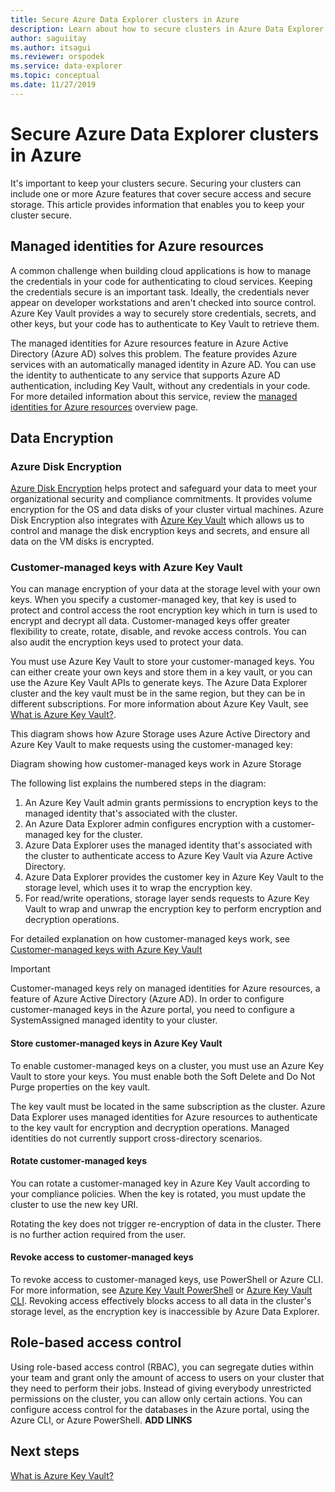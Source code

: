 ```yaml
---
title: Secure Azure Data Explorer clusters in Azure
description: Learn about how to secure clusters in Azure Data Explorer.
author: saguiitay
ms.author: itsagui
ms.reviewer: orspodek
ms.service: data-explorer
ms.topic: conceptual
ms.date: 11/27/2019
---
```


# Secure Azure Data Explorer clusters in Azure

It's important to keep your clusters secure. Securing your clusters can include one or more Azure features that cover secure access and secure storage. This article provides information that enables you to keep your cluster secure.

## Managed identities for Azure resources

A common challenge when building cloud applications is how to manage the credentials in your code for authenticating to cloud services. Keeping the credentials secure is an important task. Ideally, the credentials never appear on developer workstations and aren't checked into source control. Azure Key Vault provides a way to securely store credentials, secrets, and other keys, but your code has to authenticate to Key Vault to retrieve them.

The managed identities for Azure resources feature in Azure Active Directory (Azure AD) solves this problem. The feature provides Azure services with an automatically managed identity in Azure AD. You can use the identity to authenticate to any service that supports Azure AD authentication, including Key Vault, without any credentials in your code. For more detailed information about this service, review the [managed identities for Azure resources](../active-directory/managed-identities-azure-resources/overview.md) overview page.

## Data Encryption

### Azure Disk Encryption

[Azure Disk Encryption](/azure/security/azure-security-disk-encryption-overview) helps protect and safeguard your data to meet your organizational security and compliance commitments. It provides volume encryption for the OS and data disks of your cluster virtual machines. Azure Disk Encryption also integrates with [Azure Key Vault](/azure/key-vault/) which allows us to control and manage the disk encryption keys and secrets, and ensure all data on the VM disks is encrypted. 

### Customer-managed keys with Azure Key Vault

You can manage encryption of your data at the storage level with your own keys. When you specify a customer-managed key, that key is used to protect and control access the root encryption key which in turn is used to encrypt and decrypt all data. Customer-managed keys offer greater flexibility to create, rotate, disable, and revoke access controls. You can also audit the encryption keys used to protect your data.

You must use Azure Key Vault to store your customer-managed keys. You can either create your own keys and store them in a key vault, or you can use the Azure Key Vault APIs to generate keys. The Azure Data Explorer cluster and the key vault must be in the same region, but they can be in different subscriptions. For more information about Azure Key Vault, see [What is Azure Key Vault?](../key-vault/key-vault-overview.md).

This diagram shows how Azure Storage uses Azure Active Directory and Azure Key Vault to make requests using the customer-managed key:

Diagram showing how customer-managed keys work in Azure Storage

The following list explains the numbered steps in the diagram:

 1. An Azure Key Vault admin grants permissions to encryption keys to the managed identity that's associated with the cluster.
 2. An Azure Data Explorer admin configures encryption with a customer-managed key for the cluster.
 3. Azure Data Explorer uses the managed identity that's associated with the cluster to authenticate access to Azure Key Vault via Azure Active Directory.
 4. Azure Data Explorer provides the customer key in Azure Key Vault to the storage level, which uses it to wrap the encryption key.
 5. For read/write operations, storage layer sends requests to Azure Key Vault to wrap and unwrap the encryption key to perform encryption and decryption operations.

For detailed explanation on how customer-managed keys work, see [Customer-managed keys with Azure Key Vault](../storage/common/storage-service-encryption.md)

> [!Important]
> Customer-managed keys rely on managed identities for Azure resources, a feature of Azure Active Directory (Azure AD). In order to configure customer-managed keys in the Azure portal, you need to configure a SystemAssigned managed identity to your cluster.

#### Store customer-managed keys in Azure Key Vault

To enable customer-managed keys on a cluster, you must use an Azure Key Vault to store your keys. You must enable both the Soft Delete and Do Not Purge properties on the key vault.

The key vault must be located in the same subscription as the cluster. Azure Data Explorer uses managed identities for Azure resources to authenticate to the key vault for encryption and decryption operations. Managed identities do not currently support cross-directory scenarios.

#### Rotate customer-managed keys

You can rotate a customer-managed key in Azure Key Vault according to your compliance policies. When the key is rotated, you must update the cluster to use the new key URI.

Rotating the key does not trigger re-encryption of data in the cluster. There is no further action required from the user.

#### Revoke access to customer-managed keys

To revoke access to customer-managed keys, use PowerShell or Azure CLI. For more information, see [Azure Key Vault PowerShell](/powershell/module/az.keyvault.md) or [Azure Key Vault CLI](/cli/azure/keyvault.md). Revoking access effectively blocks access to all data in the cluster's storage level, as the encryption key is inaccessible by Azure Data Explorer.

## Role-based access control

Using role-based access control (RBAC), you can segregate duties within your team and grant only the amount of access to users on your cluster that they need to perform their jobs. Instead of giving everybody unrestricted permissions on the cluster, you can allow only certain actions. You can configure access control for the databases in the Azure portal, using the Azure CLI, or Azure PowerShell.
**ADD LINKS**

## Next steps

[What is Azure Key Vault?](../key-vault/key-vault-overview.md)
